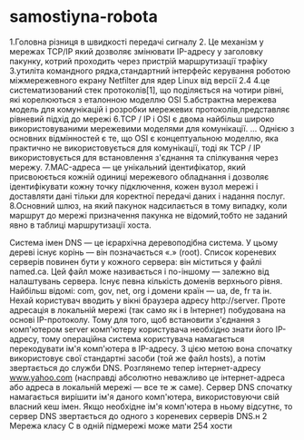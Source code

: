 # samostiyna-robota
1.Головна різниця в швидкості передачі сигналу
2. Це механізм у мережах TCP/IP який дозволяє змінювати IP-адресу у заголовку пакунку, котрий проходить через пристрій маршрутизації трафіку
3.утиліта командного рядка,стандартний інтерфейс керування роботою міжмережевного екрану Netfilter для ядер Linux від версії 2.4
4.це систематизований стек протоколів[1], що поділяється на чотири рівні, які корелюються з еталонною моделлю OSI
5.абстрактна мережева модель для комунікацій і розробки мережевих протоколів,представляє рівневий підхід до мережі
6.TCP / IP і OSI є двома найбільш широко використовуваними мережевими моделями для комунікації. ... Однією з основних відмінностей є те, що OSI є концептуальною моделлю, яка практично не використовується для комунікації, тоді як TCP / IP використовується для встановлення з'єднання та спілкування через мережу.
7.MAC-адреса — це унікальний ідентифікатор, який присвоюється кожній одиниці мережевого обладнання і дозволяє ідентифікувати кожну точку підключення, кожен вузол мережі і доставляти дані тільки для коректної передачі даних і надання послуг.
8.Основний шлюз, на який пакунок надсилається в тому випадку, коли маршрут до мережі призначення пакунка не відомий,тобто не заданий явно в таблиці маршрутизації хоста.

Система імен DNS — це ієрархічна деревоподібна система. У цьому дереві існує корінь — він позначається «.» (root). Список кореневих серверів повинен бути у кожного сервера: він міститься у файлі named.са. Цей файл може називається і по-іншому — залежно від налаштувань сервера. Існує певна кількість доменів верхнього рівня. Найбільш відомі: com, gov, net, org і домени країн — ua, de, fr та ін.
Нехай користувач вводить у вікні браузера адресу http://server. Проте адресація в локальній мережі (так само як і в Інтернет) побудована на основі IP-протоколу. Тому для того, щоб встановити з'єднання з комп'ютером server комп'ютеру користувача необхідно знати його IP-адресу, тому операційна система користувача намагається перекодувати ім'я комп'ютера в IP-адресу. З цією метою вона спочатку використовує свої стандартні засоби (той же файл hosts), а потім звертається до служби DNS. Розглянемо тепер інтернет-адресу www.yahoo.com (насправді абсолютно неважливо це інтернет-адреса або адреса в локальній мережі — все те ж саме). Сервер DNS спочатку намагається вирішити ім'я даного комп'ютера, використовуючи свій власний кеш імен. Якщо необхідне ім'я комп'ютера в ньому відсутнє, то сервер DNS звертається до одного з кореневих серверів DNS.н
2 Мережа класу С в одній підмережі може мати 254 хости
